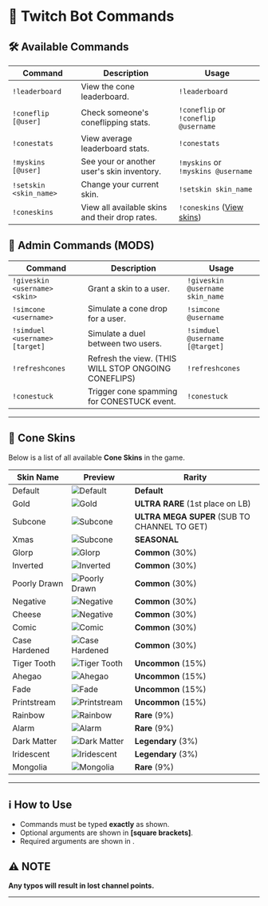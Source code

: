 # 📜 Twitch Bot Commands

## 🛠 Available Commands

| **Command**            | **Description**                                             | **Usage**                               |
|------------------------|-------------------------------------------------------------|-----------------------------------------|
| `!leaderboard`         | View the cone leaderboard.                                  | `!leaderboard`                          |
| `!coneflip [@user]`     | Check someone's coneflipping stats.                         | `!coneflip` or `!coneflip @username`      |
| `!conestats`           | View average leaderboard stats.                             | `!conestats`                            |
| `!myskins [@user]`      | See your or another user's skin inventory.                  | `!myskins` or `!myskins @username`        |
| `!setskin <skin_name>` | Change your current skin.                                   | `!setskin skin_name`                    |
| `!coneskins`           | View all available skins and their drop rates.              | `!coneskins` ([View skins](https://imgur.com/a/ZonAHhK)) |

## 🔧 Admin Commands (MODS)

| **Command**                    | **Description**                                       | **Usage**                                 |
|--------------------------------|-------------------------------------------------------|-------------------------------------------|
| `!giveskin <username> <skin>`  | Grant a skin to a user.                               | `!giveskin @username skin_name`           |
| `!simcone <username>`          | Simulate a cone drop for a user.                      | `!simcone @username`                      |
| `!simduel <username> [target]`   | Simulate a duel between two users. | `!simduel @username [@target]`              |
| `!refreshcones`                | Refresh the view. (THIS WILL STOP ONGOING CONEFLIPS)                                | `!refreshcones`                           |
| `!conestuck`                   | Trigger cone spamming for CONESTUCK event.            | `!conestuck`                              |

---

## 🎨 Cone Skins

Below is a list of all available **Cone Skins** in the game.

| **Skin Name**   | **Preview**                                     | **Rarity**                                  |
|-----------------|-------------------------------------------------|---------------------------------------------|
| Default         | ![Default](public/skins/cone_default.png)       | **Default**                                 |
| Gold            | ![Gold](public/skins/cone_gold.png)             | **ULTRA RARE** (1st place on LB)            |
| Subcone         | ![Subcone](public/skins/cone_sub.webp)           | **ULTRA MEGA SUPER** (SUB TO CHANNEL TO GET) |
| Xmas         | ![Subcone](public/skins/cone_xmas.webp)           | **SEASONAL** |
| Glorp           | ![Glorp](public/skins/cone_glorp.png)           | **Common** (30%)                            |
| Inverted        | ![Inverted](public/skins/cone_inverted.png)     | **Common** (30%)                            |
| Poorly Drawn    | ![Poorly Drawn](public/skins/cone_poorlydrawn.png)| **Common** (30%)                           |
| Negative        | ![Negative](public/skins/cone_negative.png)     | **Common** (30%)                            |
| Cheese        | ![Negative](public/skins/cone_cheese.png)     | **Common** (30%)                            |
| Comic           | ![Comic](public/skins/cone_comic.png)           | **Common** (30%)                            |
| Case Hardened   | ![Case Hardened](public/skins/cone_casehardened.png)| **Common** (30%)                          |
| Tiger Tooth     | ![Tiger Tooth](public/skins/cone_tigertooth.png)  | **Uncommon** (15%)                          |
| Ahegao          | ![Ahegao](public/skins/cone_ahegao.png)         | **Uncommon** (15%)                          |
| Fade            | ![Fade](public/skins/cone_fade.png)             | **Uncommon** (15%)                          |
| Printstream     | ![Printstream](public/skins/cone_printstream.png)| **Uncommon** (15%)                          |
| Rainbow         | ![Rainbow](public/skins/cone_rainbow.webp)       | **Rare** (9%)                               |
| Alarm           | ![Alarm](public/skins/cone_alarm.webp)          | **Rare** (9%)                               |
| Dark Matter     | ![Dark Matter](public/skins/holo_darkmatter.jpg) | **Legendary** (3%)                          |
| Iridescent      | ![Iridescent](public/skins/holo_iridescent.jpg)   | **Legendary** (3%)                          |
| Mongolia        | ![Mongolia](public/skins/cone_mongolia.webp)      | **Rare** (9%)                               |


---

## ℹ️ How to Use
- Commands must be typed **exactly** as shown.
- Optional arguments are shown in **[square brackets]**.
- Required arguments are shown in **<angle brackets>**.

## ⚠️ NOTE
**Any typos will result in lost channel points.**

---
